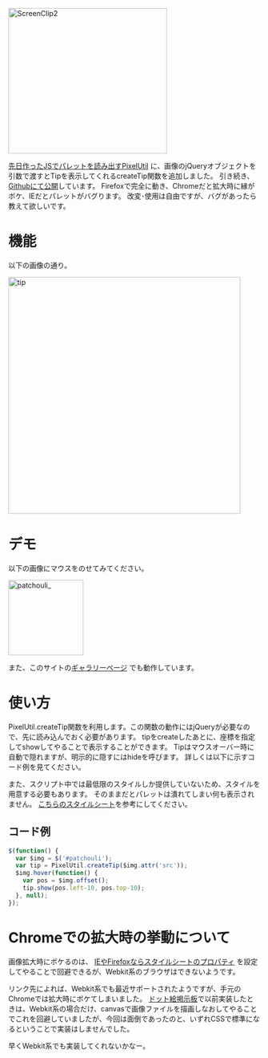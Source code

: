 <a href="http://manaten.net/wp-content/uploads/2013/04/ScreenClip2.png"><img src="http://manaten.net/wp-content/uploads/2013/04/ScreenClip2.png" alt="ScreenClip2" width="317" height="290" class="aligncenter size-full wp-image-416" /></a>


[先日作ったJSでパレットを読み出すPixelUtil](http://manaten.net/archives/310)
に、画像のjQueryオブジェクトを引数で渡すとTipを表示してくれるcreateTip関数を追加しました。
引き続き、[Githubにて公開](https://github.com/manaten/misc/blob/master/pixel_util/pixel_util.js)しています。
Firefoxで完全に動き、Chromeだと拡大時に縁がボケ、IEだとパレットがバグります。
改変･使用は自由ですが、バグがあったら教えて欲しいです。

<!-- more -->

# 機能
以下の画像の通り。

<a href="http://manaten.net/wp-content/uploads/2013/04/tip.png"><img src="http://manaten.net/wp-content/uploads/2013/04/tip.png" alt="tip" width="464" height="472" class="aligncenter size-full wp-image-366" /></a>


# デモ
以下の画像にマウスをのせてみてください。

<a href="http://manaten.net/wp-content/uploads/2013/04/patchouli_.gif"><img src="http://manaten.net/wp-content/uploads/2013/04/patchouli_.gif" alt="patchouli_" width="150" height="150" class="aligncenter size-full wp-image-285" id="patchouli" /></a>

<div>
<script type="text/javascript" src="http://ajax.googleapis.com/ajax/libs/jquery/1.9.1/jquery.min.js"></script>
<script type='text/javascript' src="http://manaten.net/misc/pixel_util/pixel_util.js"></script>
<script type='text/javascript'>
$(function() {
  var $img = $('#patchouli');
  var tip = PixelUtil.createTip($img.attr('src'));
  $img.hover(function() {
    var pos = $img.offset();
    tip.show(pos.left-10, pos.top-10);
  }, null);
});
</script></div>

また、このサイトの[ギャラリーページ](http://manaten.net/gallery) でも動作しています。

# 使い方
PixelUtil.createTip関数を利用します。この関数の動作にはjQueryが必要なので、先に読み込んでおく必要があります。
tipをcreateしたあとに、座標を指定してshowしてやることで表示することができます。
Tipはマウスオーバー時に自動で隠れますが、明示的に隠すにはhideを呼びます。
詳しくは以下に示すコード例を見てください。


また、スクリプト中では最低限のスタイルしか提供していないため、スタイルを用意する必要もあります。
そのままだとパレットは潰れてしまい何も表示されません。
[こちらのスタイルシート](https://github.com/manaten/misc/blob/master/css/pixel_tip.css)を参考にしてください。

## コード例
```javascript
$(function() {
  var $img = $('#patchouli');
  var tip = PixelUtil.createTip($img.attr('src'));
  $img.hover(function() {
    var pos = $img.offset();
    tip.show(pos.left-10, pos.top-10);
  }, null);
});
```

# Chromeでの拡大時の挙動について
画像拡大時にボケるのは、
[IEやFirefoxならスタイルシートのプロパティ](https://developer.mozilla.org/en-US/docs/CSS/image-rendering)
を設定してやることで回避できるが、Webkit系のブラウザはできないようです。


リンク先によれば、Webkit系でも最近サポートされたようですが、手元のChromeでは拡大時にボケてしまいました。
[ドット絵掲示板](http://dot.manaten.net)で以前実装したときは、Webkit系の場合だけ、canvasで画像ファイルを描画しなおしてやることでこれを回避していましたが、今回は面倒であったのと、いずれCSSで標準になるということで実装はしませんでした。


早くWebkit系でも実装してくれないかなー。
